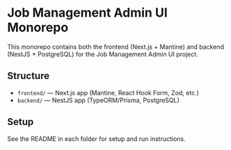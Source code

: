 # Job Management Admin UI Monorepo

This monorepo contains both the frontend (Next.js + Mantine) and backend (NestJS + PostgreSQL) for the Job Management Admin UI project.

## Structure

- `frontend/` — Next.js app (Mantine, React Hook Form, Zod, etc.)
- `backend/` — NestJS app (TypeORM/Prisma, PostgreSQL)

## Setup

See the README in each folder for setup and run instructions.
